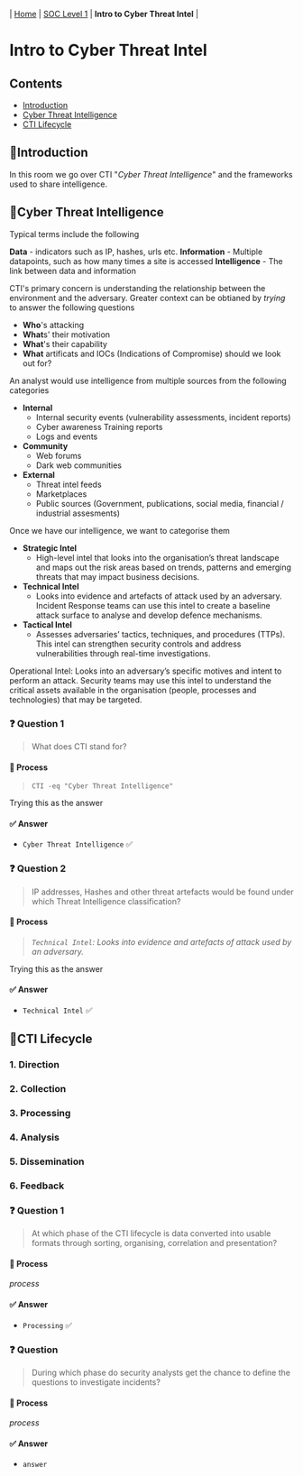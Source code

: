 | [Home](../README.md) | [SOC Level 1](../SOClevel1.md) | **Intro to Cyber Threat Intel** |

# Intro to Cyber Threat Intel

## Contents
- [Introduction](#introduction)
- [Cyber Threat Intelligence](#cyberthreatintelligence)
- [CTI Lifecycle](#ctilifecycle)



## 📘Introduction

In this room we go over CTI "_Cyber Threat Intelligence_" and the frameworks used to share intelligence. 


## 📘Cyber Threat Intelligence

Typical terms include the following

**Data** - indicators such as IP, hashes, urls etc.
**Information** - Multiple datapoints, such as how many times a site is accessed
**Intelligence** - The link between data and information

CTI's primary concern is understanding the relationship between the environment and the adversary. Greater context can be obtianed by _trying_ to answer the following questions
- **Who**'s attacking
- **What**s' their motivation
- **What**'s their capability
- **What** artificats and IOCs (Indications of Compromise) should we look out for?

An analyst would use intelligence from multiple sources from the following categories
- **Internal**
  - Internal security events (vulnerability assessments, incident reports)
  - Cyber awareness Training reports
  - Logs and events
- **Community**
  - Web forums
  - Dark web communities
- **External**
  - Threat intel feeds
  - Marketplaces
  - Public sources (Government, publications, social media, financial / industrial assesments)

Once we have our intelligence, we want to categorise them
- **Strategic Intel**
  - High-level intel that looks into the organisation’s threat landscape and maps out the risk areas based on trends, patterns and emerging threats that may impact business decisions.
- **Technical Intel**
  - Looks into evidence and artefacts of attack used by an adversary. Incident Response teams can use this intel to create a baseline attack surface to analyse and develop defence mechanisms.
- **Tactical Intel**
  - Assesses adversaries’ tactics, techniques, and procedures (TTPs). This intel can strengthen security controls and address vulnerabilities through real-time investigations.

Operational Intel: Looks into an adversary’s specific motives and intent to perform an attack. Security teams may use this intel to understand the critical assets available in the organisation (people, processes and technologies) that may be targeted.

### ❓ Question 1

> What does CTI stand for?

#### 🧪 Process

> `CTI -eq "Cyber Threat Intelligence"`

Trying this as the answer

#### ✅ Answer

- `Cyber Threat Intelligence` ✅


### ❓ Question 2

> IP addresses, Hashes and other threat artefacts would be found under which Threat Intelligence classification?

#### 🧪 Process

> _`Technical Intel`: Looks into evidence and artefacts of attack used by an adversary._

Trying this as the answer

#### ✅ Answer

- `Technical Intel` ✅



## 📘CTI Lifecycle

### 1. Direction
### 2. Collection
### 3. Processing
### 4. Analysis
### 5. Dissemination
### 6. Feedback


### ❓ Question 1

> At which phase of the CTI lifecycle is data converted into usable formats through sorting, organising, correlation and presentation?

#### 🧪 Process

_process_

#### ✅ Answer
 
- `Processing` ✅


### ❓ Question

> During which phase do security analysts get the chance to define the questions to investigate incidents?

#### 🧪 Process

_process_

#### ✅ Answer

- `answer`


